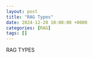 ```yaml
---
layout: post
title: "RAG Types"
date: 2024-12-20 10:00:00 +0000
categories: [RAG]
tags: []
---
```


RAG TYPES